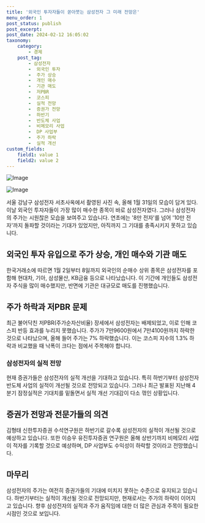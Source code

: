 ```yaml
---
title: '외국인 투자자들이 쏟아붓는 삼성전자 그 미래 전망은'
menu_order: 1
post_status: publish
post_excerpt: 
post_date: 2024-02-12 16:05:02
taxonomy:
    category:
        - 경제
    post_tag:
        - 삼성전자
        -  외국인 투자
        -  주가 상승
        -  개인 매수
        -  기관 매도
        -  저PBR
        -  코스피
        -  실적 전망
        -  증권가 전망
        -  하반기
        -  반도체 사업
        -  비메모리 사업
        -  DP 사업부
        -  주가 하락
        -  실적 개선
custom_fields:
    field1: value 1
    field2: value 2
---
```


![Image](https://imgnews.pstatic.net/image/008/2024/02/12/0004997554_001_20240212123101004.jpg?type=w647)

![Image](https://imgnews.pstatic.net/image/008/2024/02/12/0004997554_002_20240212123101399.jpg?type=w647)

서울 강남구 삼성전자 서초사옥에서 촬영된 사진 속, 올해 1월 31일의 모습이 담겨 있다. 이날 외국인 투자자들이 가장 많이 매수한 종목이 바로 삼성전자였다. 그러나 삼성전자의 주가는 시원찮은 모습을 보여주고 있습니다. 연초에는 '8만 전자'를 넘어 '10만 전자'까지 돌파할 것이라는 기대가 있었지만, 아직까지 그 기대를 충족시키지 못하고 있습니다.
## 외국인 투자 유입으로 주가 상승, 개인 매수와 기관 매도
한국거래소에 따르면 1월 2일부터 8일까지 외국인의 순매수 상위 종목은 삼성전자를 포함해 현대차, 기아, 삼성물산, KB금융 등으로 나타났습니다. 이 기간에 개인들도 삼성전자 주식을 많이 매수했지만, 반면에 기관은 대규모로 매도를 진행했습니다.
## 주가 하락과 저PBR 문제
최근 불어닥친 저PBR(주가순자산비율) 장세에서 삼성전자는 배제되었고, 이로 인해 코스피 반등 효과를 누리지 못했습니다. 주가가 7만9600원에서 7만4100원까지 하락한 것으로 나타났으며, 올해 들어 주가는 7% 하락했습니다. 이는 코스피 지수의 1.3% 하락과 비교했을 때 낙폭이 크다는 점에서 주목해야 합니다.
### 삼성전자의 실적 전망
현재 증권가들은 삼성전자의 실적 개선을 기대하고 있습니다. 특히 하반기부터 삼성전자 반도체 사업의 실적이 개선될 것으로 전망되고 있습니다. 그러나 최근 발표된 지난해 4분기 잠정실적은 기대치를 밑돌면서 실적 개선 기대감이 다소 꺾인 상황입니다.
## 증권가 전망과 전문가들의 의견
김형태 신한투자증권 수석연구원은 하반기로 갈수록 삼성전자의 실적이 개선될 것으로 예상하고 있습니다. 또한 이승우 유진투자증권 연구원은 올해 상반기까지 비메모리 사업이 적자를 기록할 것으로 예상하며, DP 사업부도 수익성이 하락할 것이라고 전망했습니다.
## 마무리
삼성전자의 주가는 여전히 증권가들의 기대에 미치지 못하는 수준으로 유지되고 있습니다. 하반기부터는 실적이 개선될 것으로 전망되지만, 현재로서는 주가의 하락이 이어지고 있습니다. 향후 삼성전자의 실적과 주가 움직임에 대한 더 많은 관심과 주목이 필요한 시점인 것으로 보입니다.
